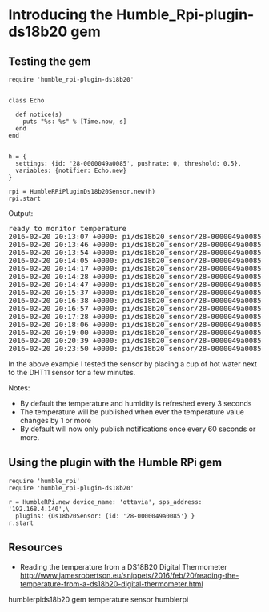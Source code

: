 # Introducing the Humble_Rpi-plugin-ds18b20 gem


## Testing the gem

    require 'humble_rpi-plugin-ds18b20'


    class Echo

      def notice(s)
        puts "%s: %s" % [Time.now, s]
      end
    end


    h = {
      settings: {id: '28-0000049a0085', pushrate: 0, threshold: 0.5}, 
      variables: {notifier: Echo.new}
    }

    rpi = HumbleRPiPluginDs18b20Sensor.new(h)
    rpi.start

Output:

<pre>
ready to monitor temperature
2016-02-20 20:13:07 +0000: pi/ds18b20_sensor/28-0000049a0085: temperature: 18.25
2016-02-20 20:13:46 +0000: pi/ds18b20_sensor/28-0000049a0085: temperature: 18.812
2016-02-20 20:13:54 +0000: pi/ds18b20_sensor/28-0000049a0085: temperature: 19.312
2016-02-20 20:14:05 +0000: pi/ds18b20_sensor/28-0000049a0085: temperature: 19.937
2016-02-20 20:14:17 +0000: pi/ds18b20_sensor/28-0000049a0085: temperature: 20.625
2016-02-20 20:14:28 +0000: pi/ds18b20_sensor/28-0000049a0085: temperature: 21.25
2016-02-20 20:14:47 +0000: pi/ds18b20_sensor/28-0000049a0085: temperature: 21.75
2016-02-20 20:15:37 +0000: pi/ds18b20_sensor/28-0000049a0085: temperature: 22.312
2016-02-20 20:16:38 +0000: pi/ds18b20_sensor/28-0000049a0085: temperature: 21.812
2016-02-20 20:16:57 +0000: pi/ds18b20_sensor/28-0000049a0085: temperature: 21.25
2016-02-20 20:17:28 +0000: pi/ds18b20_sensor/28-0000049a0085: temperature: 20.75
2016-02-20 20:18:06 +0000: pi/ds18b20_sensor/28-0000049a0085: temperature: 20.25
2016-02-20 20:19:00 +0000: pi/ds18b20_sensor/28-0000049a0085: temperature: 19.75
2016-02-20 20:20:39 +0000: pi/ds18b20_sensor/28-0000049a0085: temperature: 19.25
2016-02-20 20:23:50 +0000: pi/ds18b20_sensor/28-0000049a0085: temperature: 18.75
</pre>

In the above example I tested the sensor by placing a cup of hot water next to the DHT11 sensor for a few minutes.

Notes: 

* By default the temperature and humidity is refreshed every 3 seconds
* The temperature will be published when ever the temperature value changes by 1 or more
* By default will now only publish notifications once every 60 seconds or more.


## Using the plugin with the Humble RPi gem

    require 'humble_rpi'
    require 'humble_rpi-plugin-ds18b20'

    r = HumbleRPi.new device_name: 'ottavia', sps_address: '192.168.4.140',\
      plugins: {Ds18b20Sensor: {id: '28-0000049a0085'} }
    r.start


## Resources

* Reading the temperature from a DS18B20 Digital Thermometer http://www.jamesrobertson.eu/snippets/2016/feb/20/reading-the-temperature-from-a-ds18b20-digital-thermometer.html

humblerpids18b20 gem temperature sensor humblerpi
